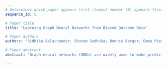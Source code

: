 ```yaml
--- 
# Determines which paper appears first (lowest number (0) appears first)
sequence_id: 5

# Paper title 
title: "Learning Graph Neural Networks from Biased Outcome Data"

# Paper authors 
authors: "Sidhika Balachandar; Shuvom Sadhuka; Bonnie Berger; Emma Pierson; Nikhil Garg"

# Paper abstract 
abstract: "Graph neural networks (GNNs) are widely used to make predictions on graph-structured data -- e.g., in spatiotemporal forecasting applications, GNNs are used to predict extreme weather events and traffic flows. However, data from graph nodes is frequently noisy or missing; nodes have a true latent state (e.g. a neighborhood is flooded) that is observed via a report (e.g. a resident reports the flood). We propose a GNN-based model to predict both the true latent state of nodes and the observed reports. Estimating the latent state is challenging as there is a lack of ground truth data. However, we often have sparse data we can use to inform the model about the latent state. We apply our model to a case study of urban reporting from New York City 311 complaints with latent state data sourced from government inspections. We show that by jointly modeling the latent state and reporting rates across neighborhoods and incident types we are able to generalize to unobserved neighborhoods, types, and time periods. Our analysis reveals a widely applicable approach for using GNNs and sparse data to identify latent states."

--- 
```

